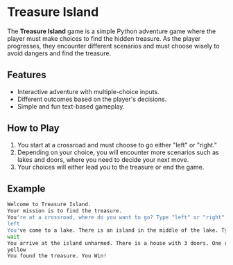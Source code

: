 # Treasure Island

The **Treasure Island** game is a simple Python adventure game where the player must make choices to find the hidden treasure. As the player progresses, they encounter different scenarios and must choose wisely to avoid dangers and find the treasure.

## Features
- Interactive adventure with multiple-choice inputs.
- Different outcomes based on the player's decisions.
- Simple and fun text-based gameplay.

## How to Play
1. You start at a crossroad and must choose to go either "left" or "right."
2. Depending on your choice, you will encounter more scenarios such as lakes and doors, where you need to decide your next move.
3. Your choices will either lead you to the treasure or end the game.

## Example
```bash
Welcome to Treasure Island.
Your mission is to find the treasure.
You're at a crossroad, where do you want to go? Type "left" or "right".
left
You've come to a lake. There is an island in the middle of the lake. Type "wait" to wait for a boat. Type "swim" to swim across.
wait
You arrive at the island unharmed. There is a house with 3 doors. One red, one yellow, and one blue. Which colour do you choose?
yellow
You found the treasure. You Win!

